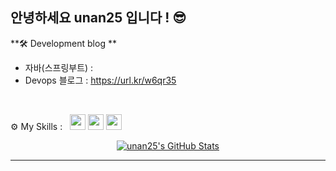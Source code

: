 ## 안녕하세요 unan25 입니다 ! 😎

**🛠 Development blog **
- 자바(스프링부트) : 
- Devops 블로그 : https://url.kr/w6qr35

<br/>
<p align="">
 ⚙ My Skills : &nbsp; 
  <code><img height="25" src="https://github.com/unan25/unan25/assets/137999702/8c74a2c9-65d8-4a45-98a2-c700b537e585"></code>
  <code><img height="25" src="https://github.com/unan25/unan25/assets/137999702/121e745f-40f3-4185-ba03-f660f890e3b9"></code>
  <code><img height="25" src="https://github.com/unan25/unan25/assets/137999702/cc4e27d0-eec1-4f2a-b350-157b115b5288"></code>
&nbsp;&nbsp;&nbsp;&nbsp;&nbsp;&nbsp;&nbsp;&nbsp;&nbsp;&nbsp;&nbsp;&nbsp;&nbsp;&nbsp;&nbsp;&nbsp;&nbsp;&nbsp;&nbsp;&nbsp;&nbsp;&nbsp;&nbsp;&nbsp;&nbsp;&nbsp;&nbsp;&nbsp;&nbsp;&nbsp;&nbsp;&nbsp;&nbsp;&nbsp;&nbsp;&nbsp;&nbsp;&nbsp;&nbsp;&nbsp;&nbsp;&nbsp;&nbsp;&nbsp;&nbsp;&nbsp;&nbsp;
  </p>




<p align="center">
<a href="https://github.com/unan25/unan25">
  <img src="https://github-readme-stats.vercel.app/api?username=unan25&show_icons=true&line_height=40&count_private=true&hide=contribs" alt="unan25's GitHub Stats" />
</a>
</p>

---
